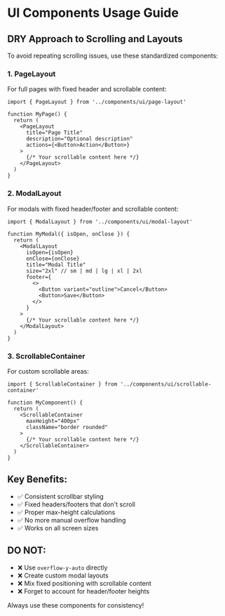# UI Components Usage Guide

## DRY Approach to Scrolling and Layouts

To avoid repeating scrolling issues, use these standardized components:

### 1. PageLayout
For full pages with fixed header and scrollable content:

```tsx
import { PageLayout } from '../components/ui/page-layout'

function MyPage() {
  return (
    <PageLayout
      title="Page Title"
      description="Optional description"
      actions={<Button>Action</Button>}
    >
      {/* Your scrollable content here */}
    </PageLayout>
  )
}
```

### 2. ModalLayout
For modals with fixed header/footer and scrollable content:

```tsx
import { ModalLayout } from '../components/ui/modal-layout'

function MyModal({ isOpen, onClose }) {
  return (
    <ModalLayout
      isOpen={isOpen}
      onClose={onClose}
      title="Modal Title"
      size="2xl" // sm | md | lg | xl | 2xl
      footer={
        <>
          <Button variant="outline">Cancel</Button>
          <Button>Save</Button>
        </>
      }
    >
      {/* Your scrollable content here */}
    </ModalLayout>
  )
}
```

### 3. ScrollableContainer
For custom scrollable areas:

```tsx
import { ScrollableContainer } from '../components/ui/scrollable-container'

function MyComponent() {
  return (
    <ScrollableContainer 
      maxHeight="400px" 
      className="border rounded"
    >
      {/* Your scrollable content here */}
    </ScrollableContainer>
  )
}
```

## Key Benefits:
- ✅ Consistent scrollbar styling
- ✅ Fixed headers/footers that don't scroll
- ✅ Proper max-height calculations
- ✅ No more manual overflow handling
- ✅ Works on all screen sizes

## DO NOT:
- ❌ Use `overflow-y-auto` directly
- ❌ Create custom modal layouts
- ❌ Mix fixed positioning with scrollable content
- ❌ Forget to account for header/footer heights

Always use these components for consistency!